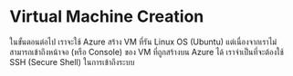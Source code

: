 # Virtual Machine Creation

ในขั้นตอนต่อไป เราจะใช้ Azure สร้าง VM ที่รัน Linux OS (Ubuntu) แต่เนื่องจากเราไม่สามารถเข้าถึงหน้าจอ (หรือ Console) ของ VM ที่ถูกสร้างบน Azure ได้ เราจำเป็นที่จะต้องใช้ SSH (Secure Shell) ในการเข้าถึงระบบ
